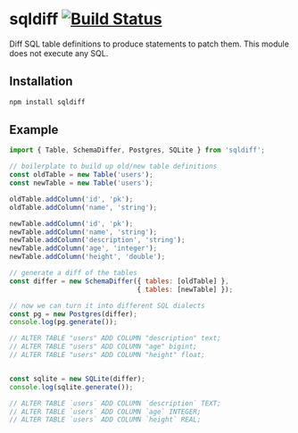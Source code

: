 # sqldiff [![Build Status](https://travis-ci.org/fulcrumapp/sqldiff.svg?branch=master)](https://travis-ci.org/fulcrumapp/sqldiff)

Diff SQL table definitions to produce statements to patch them. This module does not execute any SQL.

## Installation

```sh
npm install sqldiff
```

## Example

```js
import { Table, SchemaDiffer, Postgres, SQLite } from 'sqldiff';

// boilerplate to build up old/new table definitions
const oldTable = new Table('users');
const newTable = new Table('users');

oldTable.addColumn('id', 'pk');
oldTable.addColumn('name', 'string');

newTable.addColumn('id', 'pk');
newTable.addColumn('name', 'string');
newTable.addColumn('description', 'string');
newTable.addColumn('age', 'integer');
newTable.addColumn('height', 'double');

// generate a diff of the tables
const differ = new SchemaDiffer({ tables: [oldTable] },
                                { tables: [newTable] });

// now we can turn it into different SQL dialects
const pg = new Postgres(differ);
console.log(pg.generate());

// ALTER TABLE "users" ADD COLUMN "description" text;
// ALTER TABLE "users" ADD COLUMN "age" bigint;
// ALTER TABLE "users" ADD COLUMN "height" float;


const sqlite = new SQLite(differ);
console.log(sqlite.generate());

// ALTER TABLE `users` ADD COLUMN `description` TEXT;
// ALTER TABLE `users` ADD COLUMN `age` INTEGER;
// ALTER TABLE `users` ADD COLUMN `height` REAL;
```
